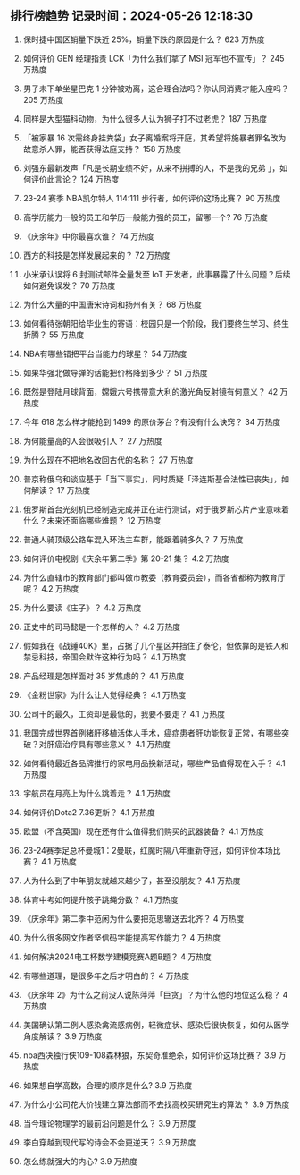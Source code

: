 
## 排行榜趋势 记录时间：2024-05-26 12:18:30
  
  1. 保时捷中国区销量下跌近 25%，销量下跌的原因是什么？ 623 万热度
    
  2. 如何评价 GEN 经理指责 LCK「为什么我们拿了 MSI 冠军也不宣传」？ 245 万热度
    
  3. 男子未下单坐星巴克 1 分钟被劝离，这合理合法吗？你认同消费才能入座吗？ 205 万热度
    
  4. 同样是大型猫科动物，为什么很多人认为狮子打不过老虎？ 187 万热度
    
  5. 「被家暴 16 次需终身挂粪袋」女子离婚案将开庭，其希望将施暴者罪名改为故意杀人罪，能否获得法庭支持？ 158 万热度
    
  6. 刘强东最新发声「凡是长期业绩不好，从来不拼搏的人，不是我的兄弟 」，如何评价此言论？ 124 万热度
    
  7. 23-24 赛季 NBA凯尔特人 114:111 步行者，如何评价这场比赛？ 90 万热度
    
  8. 高学历能力一般的员工和学历一般能力强的员工，留哪一个? 76 万热度
    
  9. 《庆余年》中你最喜欢谁？ 74 万热度
    
  10. 西方的科技是怎样发展起来的？ 72 万热度
    
  11. 小米承认误将 6 封测试邮件全量发至 IoT 开发者，此事暴露了什么问题？后续如何避免误发？ 70 万热度
    
  12. 为什么大量的中国唐宋诗词和扬州有关？ 68 万热度
    
  13. 如何看待张朝阳给毕业生的寄语：校园只是一个阶段，我们要终生学习、终生折腾？ 55 万热度
    
  14. NBA有哪些错把平台当能力的球星？ 54 万热度
    
  15. 如果华强北做导弹的话能把价格降到多少？ 51 万热度
    
  16. 既然是登陆月球背面，嫦娥六号携带意大利的激光角反射镜有何意义？ 42 万热度
    
  17. 今年 618 怎么样才能抢到 1499 的原价茅台？有没有什么诀窍？ 34 万热度
    
  18. 为何能量高的人会很吸引人？ 27 万热度
    
  19. 为什么现在不把地名改回古代的名称？ 27 万热度
    
  20. 普京称俄乌和谈应基于「当下事实」，同时质疑「泽连斯基合法性已丧失」，如何解读？ 17 万热度
    
  21. 俄罗斯首台光刻机已经制造完成并正在进行测试，对于俄罗斯芯片产业意味着什么？未来还面临哪些难题？ 12 万热度
    
  22. 普通人骑顶级公路车混入环法主车群，能跟着骑多久？ 7 万热度
    
  23. 如何评价电视剧《庆余年第二季》第 20-21 集？ 4.2 万热度
    
  24. 为什么直辖市的教育部门都叫做市教委（教育委员会），而各省都称为教育厅呢？ 4.2 万热度
    
  25. 为什么要读《庄子》？ 4.2 万热度
    
  26. 正史中的司马懿是一个怎样的人？ 4.2 万热度
    
  27. 假如我在《战锤40K》里，占据了几个星区并挡住了泰伦，但依靠的是铁人和禁忌科技，帝国会默许这种行为吗？ 4.1 万热度
    
  28. 产品经理是怎样面对 35 岁焦虑的？ 4.1 万热度
    
  29. 《金粉世家》为什么让人觉得经典？ 4.1 万热度
    
  30. 公司干的最久，工资却是最低的，我要不要走？ 4.1 万热度
    
  31. 我国完成世界首例猪肝移植活体人手术，癌症患者肝功能恢复正常，有哪些突破？对肝癌治疗具有哪些意义？ 4.1 万热度
    
  32. 如何看待最近各品牌推行的家电用品换新活动，哪些产品值得现在入手？ 4.1 万热度
    
  33. 宇航员在月亮上为什么跳着走？ 4.1 万热度
    
  34. 如何评价Dota2 7.36更新？ 4.1 万热度
    
  35. 欧盟（不含英国）现在还有什么值得我们购买的武器装备？ 4.1 万热度
    
  36. 23-24赛季足总杯曼城1：2曼联，红魔时隔八年重新夺冠，如何评价本场比赛？ 4.1 万热度
    
  37. 人为什么到了中年朋友就越来越少了，甚至没朋友？ 4.1 万热度
    
  38. 体育中考如何提升孩子跳绳分数？ 4.1 万热度
    
  39. 《庆余年》第二季中范闲为什么要把范思辙送去北齐？ 4 万热度
    
  40. 为什么很多网文作者坚信码字能提高写作能力？ 4 万热度
    
  41. 如何解决2024电工杯数学建模竞赛A题B题？ 4 万热度
    
  42. 有哪些道理，是很多年之后才明白的？ 4 万热度
    
  43. 《庆余年 2》为什么之前没人说陈萍萍「巨贪」？为什么他的地位这么稳？ 4 万热度
    
  44. 美国确认第二例人感染禽流感病例，轻微症状、感染后很快恢复，如何从医学角度解读？ 3.9 万热度
    
  45. nba西决独行侠109-108森林狼，东契奇准绝杀，如何评价这场比赛？ 3.9 万热度
    
  46. 如果想自学高数，合理的顺序是什么? 3.9 万热度
    
  47. 为什么小公司花大价钱建立算法部而不去找高校买研究生的算法？ 3.9 万热度
    
  48. 当今理论物理学的最前沿问题是什么？ 3.9 万热度
    
  49. 李白穿越到现代写的诗会不会更逆天？ 3.9 万热度
    
  50. 怎么练就强大的内心? 3.9 万热度
    